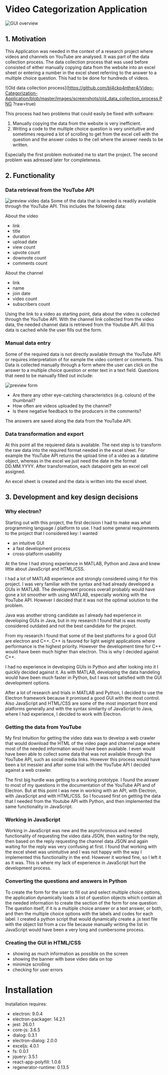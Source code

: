 # Video Categorization Application

![GUI overview](https://github.com/bl4ckp4nther4/Video-Categorization-Application/blob/master/images/screenshots/GUI_overview.PNG?raw=true)

## 1. Motivation

This Application was needed in the context of a research project where videos and channels on YouTube are analysed.
It was part of the data collection process.
The data collection process that was used before consisted of either manually copying data from the website into an excel sheet or entering a number in the excel sheet referring to the answer to a multiple choice question.
This had to be done for hundreds of videos.

![Old data collection process](https://github.com/bl4ckp4nther4/Video-Categorization-Application/blob/master/images/screenshots/old_data_collection_process.PNG
?raw=true)

This process had two problems that could easily be fixed with software:

1. Manually copying the data from the website is very inefficient.
2. Writing a code to the multiple choice question is very unintuitive and sometimes required a lot of scrolling to get from the excel cell with the question and the answer codes to the cell where the answer needs to be written.

Especially the first problem motivated me to start the project. The second problem was adressed later for completeness.

## 2. Functionality

### Data retrieval from the YouTube API

![preview video data](https://github.com/bl4ckp4nther4/Video-Categorization-Application/blob/master/images/screenshots/video_data.PNG?raw=true)
Some of the data that is needed is readily available through the YouTube API. This includes the following data:

About the video

- link
- title
- duration
- upload date
- view count
- upvote count
- downvote count
- comments count

About the channel

- link
- name
- join date
- video count
- subscribers count

Using the link to a video as starting point, data about the video is collected through the YouTube API.
With the channel link collected from the video data, the needed channel data is retrieved from the Youtube API.
All this data is cached while the user fills out the form.

### Manual data entry

Some of the required data is not directly available through the YouTube API or requires interpretation of for eample the video content or comments. This Data is collected manually through a form where the user can click on the answer to a multiple choice question or enter text in a text field.
Questions that need to be manually filled out include:

![preview form](https://github.com/bl4ckp4nther4/Video-Categorization-Application/blob/master/images/screenshots/form_multiple_choice.PNG?raw=true)

- Are there any other eye-catching characteristics (e.g. colours) of the thumbnail?
- How often are videos uploaded by the channel?
- Is there negative feedback to the producers in the comments?

The answers are saved along the data from the YouTube API.

### Data transformation and export

At this point all the requiered data is available. The next step is to transform the raw data into the required format needed in the excel sheet. For example the YouTube API returns the upload time of a video as a datatime object, whereas in the excel we just need the date in the format DD.MM.YYYY. After transformation, each datapoint gets an excel cell assigned.

An excel sheet is created and the data is written into the excel sheet.

## 3. Development and key design decisions

### Why electron?

Starting out with this project, the first decision I had to make was what programming language / platform to use. I had some general requirements to the project that I considered key:
I wanted

- an intuitive GUI
- a fast development process
- cross-platform usability

At the time I had strong experience in MATLAB, Python and Java and knew little about JavaScript and HTML/CSS.

I had a lot of MATLAB experience and strongly considered using it for this project. I was very familiar with the syntax and had already developed a GUIs in MATLAB. The development process overall probably would have gone a lot smoother with using MATLAB, especially working with the YouTube API. However I decided that it was not the optimal solution to the problem.

Java was another strong candidate as I already had experience in developing GUIs in Java, but in my research I found that is was mostly considered outdated and not the best candidate for the project.

From my research I found that some of the best platforms for a good GUI are electron and C++. C++ is favored for light weight applications where performance is the highest priority. However the development time for C++ would have been much higher than electron. This is why I decided against C++.

I had no experience in developing GUIs in Python and after looking into it I quickly decided against it. As with MATLAB, developing the data handeling would have been much faster in Python, but I was not satisfied with the GUI development options.

After a lot of research and trials in MATLAB and Python, I decided to use the Electron framework because it promised a good GUI with the most control. Also JavaScript and HTML/CSS are some of the most important front end platforms generally and with the syntax similarity of JavaScript to Java, where I had experience, I decided to work with Electron.

### Getting the data from YouTube

My first Intuition for getting the video data was to develop a web crawler that would download the HTML of the video page and channel page where most of the needed information would have been available. I even would have been able to collect some data that was not available through the YouTube API, such as social media links. However this process would have been a lot messier and after some trial with the YouTube API I decided against a web crawler.

The first big hurdle was getting to a working prototype. I found the answer to most of my questions in the documentation of the YouTube API and of Electron. But at this point I was new in working with an API, with Electron, with JavaScript and with HTML/CSS. So I focussed first on getting the data that I needed from the Youtube API with Python, and then implemented the same functionality in JavaScript.

### Working in JavaScript

Working in JavaScript was new and the asynchronous and nested functionality of requesting the video data JSON, then waiting for the reply, then based on the reply requesting the channel data JSON and again waiting for the reply was very confusing at first. I found that working with the excel sheet was unintuitive and I was not happy with the way I implemented this functionality in the end. However it worked fine, so I left it as it was. This is where my lack of experience in JavaScript hurt the development process.

### Converting the questions and answers in Python

To create the form for the user to fill out and select multiple choice options, the application dynamically loads a list of question objects which contain all the needed information to create the section of the form for one question:
The question itself, if it is a multiple choice answer or a text answer, or both, and then the multiple choice options with the labels and codes for each label.
I created a python script that would dynamically create a .js text file with the object list from a csv file because manually writing the list in JavaScript would have been a very long and cumbersome process.

### Creating the GUI in HTML/CSS

- showing as much information as possible on the screen
- showing the banner with base video data on top
- minimize scrolling
- checking for user errors

# Installation

Installation requires:

- electron: 9.0.4
- electron-packager: 14.2.1
- jest: 26.0.1
- core-js: 3.6.5
- dialog: 0.3.1
- electron-dialog: 2.0.0
- exceljs: 4.0.1
- fs: 0.0.1
- jquery: 3.5.1
- react-app-polyfill: 1.0.6
- regenerator-runtime: 0.13.5
